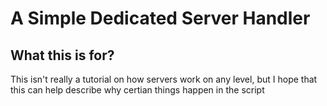 # A Simple Dedicated Server Handler
## What this is for?
This isn't really a tutorial on how servers work on any level, but I hope that this can help describe why certian things happen in the script
